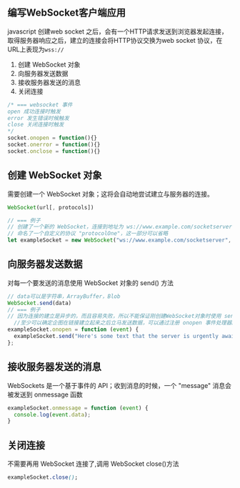 
## 编写WebSocket客户端应用
javascript 创建web socket 之后，会有一个HTTP请求发送到浏览器发起连接，取得服务器响应之后，建立的连接会将HTTP协议交换为web socket 协议，在URL上表现为`wss://`

1. 创建 WebSocket 对象
2. 向服务器发送数据
3. 接收服务器发送的消息
4. 关闭连接

```js
/* === websocket 事件
open 成功连接时触发
error 发生错误时候触发
close 关闭连接时触发
*/
socket.onopen = function(){}
socket.onerror = function(){}
socket.onclose = function(){}
```

## 创建 WebSocket 对象
需要创建一个 WebSocket 对象；这将会自动地尝试建立与服务器的连接。
```js
WebSocket(url[, protocols])

// === 例子
// 创建了一个新的 WebSocket，连接到地址为 ws://www.example.com/socketserver 的服务器
// 命名了一个自定义的协议 "protocolOne"，这一部分可以省略
let exampleSocket = new WebSocket("ws://www.example.com/socketserver", "protocolOne");
```

## 向服务器发送数据
对每一个要发送的消息使用 WebSocket 对象的 send() 方法
```js
// data可以是字符串，ArrayBuffer，Blob
WebSocket.send(data)
// === 例子
// 因为连接的建立是异步的，而且容易失败，所以不能保证刚创建WebSocket对象时使用 send() 方法会成功。
  //至少可以确定企图在链接建立起来之后立马发送数据，可以通过注册 onopen 事件处理器解决:
exampleSocket.onopen = function (event) {
  exampleSocket.send("Here's some text that the server is urgently awaiting!"); 
};
```

## 接收服务器发送的消息
WebSockets 是一个基于事件的 API；收到消息的时候，一个 "message" 消息会被发送到 onmessage 函数
```js
exampleSocket.onmessage = function (event) {
  console.log(event.data);
}
```

## 关闭连接
不需要再用 WebSocket 连接了,调用 WebSocket close()方法
```css
exampleSocket.close();
```